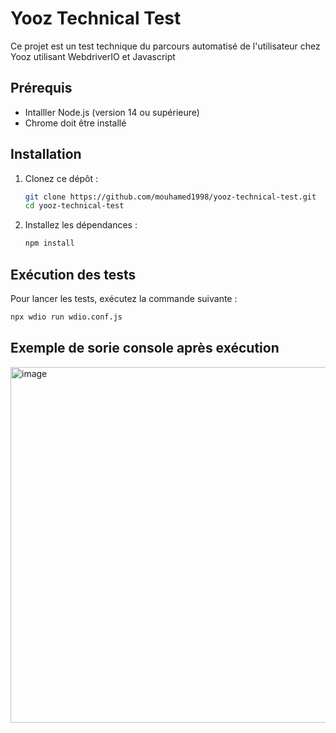 # Yooz Technical Test

Ce projet est un test technique du parcours automatisé de l'utilisateur chez Yooz utilisant WebdriverIO et Javascript

## Prérequis

- Intalller Node.js (version 14 ou supérieure)
- Chrome doit être installé

## Installation

1. Clonez ce dépôt :
   ```bash
   git clone https://github.com/mouhamed1998/yooz-technical-test.git
   cd yooz-technical-test

2. Installez les dépendances :
   ```bash
   npm install

## Exécution des tests
Pour lancer les tests, exécutez la commande suivante :
   ```bash
   npx wdio run wdio.conf.js
   ```

## Exemple de sorie console après exécution
   <img width="569" alt="image" src="https://github.com/user-attachments/assets/1bd09750-d21d-439c-a0ba-d656c620e40b" />

